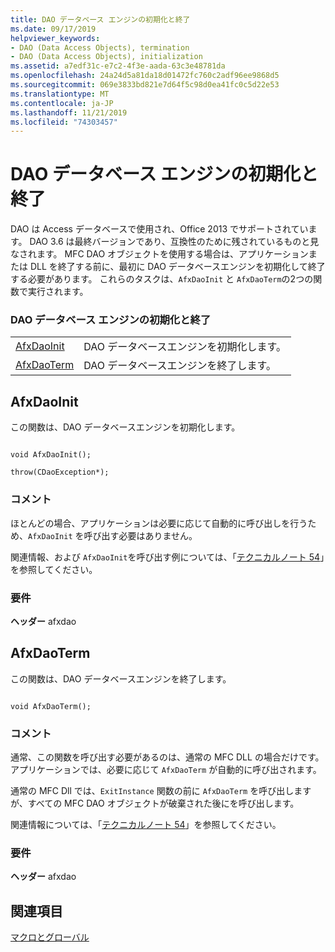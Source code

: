 ```yaml
---
title: DAO データベース エンジンの初期化と終了
ms.date: 09/17/2019
helpviewer_keywords:
- DAO (Data Access Objects), termination
- DAO (Data Access Objects), initialization
ms.assetid: a7edf31c-e7c2-4f3e-aada-63c3e48781da
ms.openlocfilehash: 24a24d5a81da18d01472fc760c2adf96ee9868d5
ms.sourcegitcommit: 069e3833bd821e7d64f5c98d0ea41fc0c5d22e53
ms.translationtype: MT
ms.contentlocale: ja-JP
ms.lasthandoff: 11/21/2019
ms.locfileid: "74303457"
---
```

# <a name="dao-database-engine-initialization-and-termination"></a>DAO データベース エンジンの初期化と終了

DAO は Access データベースで使用され、Office 2013 でサポートされています。 DAO 3.6 は最終バージョンであり、互換性のために残されているものと見なされます。 MFC DAO オブジェクトを使用する場合は、アプリケーションまたは DLL を終了する前に、最初に DAO データベースエンジンを初期化して終了する必要があります。 これらのタスクは、`AfxDaoInit` と `AfxDaoTerm`の2つの関数で実行されます。

### <a name="dao-database-engine-initialization-and-termination"></a>DAO データベース エンジンの初期化と終了

|||
|-|-|
|[AfxDaoInit](#afxdaoinit)|DAO データベースエンジンを初期化します。|
|[AfxDaoTerm](#afxdaoterm)|DAO データベースエンジンを終了します。|

##  <a name="afxdaoinit"></a>AfxDaoInit

この関数は、DAO データベースエンジンを初期化します。

```

void AfxDaoInit();

throw(CDaoException*);
```

### <a name="remarks"></a>コメント

ほとんどの場合、アプリケーションは必要に応じて自動的に呼び出しを行うため、`AfxDaoInit` を呼び出す必要はありません。

関連情報、および `AfxDaoInit`を呼び出す例については、「[テクニカルノート 54](../../mfc/tn054-calling-dao-directly-while-using-mfc-dao-classes.md)」を参照してください。

### <a name="requirements"></a>要件

  **ヘッダー** afxdao

##  <a name="afxdaoterm"></a>AfxDaoTerm

この関数は、DAO データベースエンジンを終了します。

```

void AfxDaoTerm();
```

### <a name="remarks"></a>コメント

通常、この関数を呼び出す必要があるのは、通常の MFC DLL の場合だけです。アプリケーションでは、必要に応じて `AfxDaoTerm` が自動的に呼び出されます。

通常の MFC Dll では、`ExitInstance` 関数の前に `AfxDaoTerm` を呼び出しますが、すべての MFC DAO オブジェクトが破棄された後にを呼び出します。

関連情報については、「[テクニカルノート 54](../../mfc/tn054-calling-dao-directly-while-using-mfc-dao-classes.md)」を参照してください。

### <a name="requirements"></a>要件

  **ヘッダー** afxdao

## <a name="see-also"></a>関連項目

[マクロとグローバル](../../mfc/reference/mfc-macros-and-globals.md)
